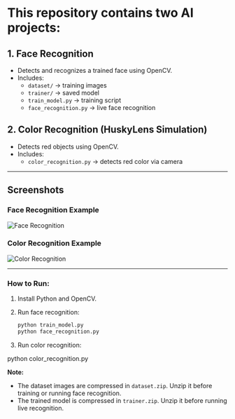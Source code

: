 # This repository contains two AI projects:

## 1. Face Recognition
- Detects and recognizes a trained face using OpenCV.
- Includes:
  - `dataset/` → training images
  - `trainer/` → saved model
  - `train_model.py` → training script
  - `face_recognition.py` → live face recognition

## 2. Color Recognition (HuskyLens Simulation)
- Detects red objects using OpenCV.
- Includes:
  - `color_recognition.py` → detects red color via camera
---
##  Screenshots

### Face Recognition Example
![Face Recognition](screenshot2.png)

### Color Recognition Example
![Color Recognition](screenshot.png)

---

###  How to Run:

1. Install Python and OpenCV.

2. Run face recognition:
   ```bash
   python train_model.py
   python face_recognition.py
   
3. Run color recognition:
   
python color_recognition.py

**Note:**  
- The dataset images are compressed in `dataset.zip`. Unzip it before training or running face recognition.  
- The trained model is compressed in `trainer.zip`. Unzip it before running live recognition.
